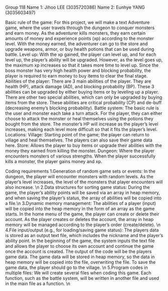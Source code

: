 Group 118
Name 1: Jihoo LEE (3035720386)
Name 2: Eunhye YANG (3035603497)

Basic rule of the game:
For this project, we will make a text Adventure game, where the user travels through the dungeon to conquer monsters and earn money. As the adventurer kills monsters, they earn certain amounts of money and experience points (xp) according to the monster level. With the money earned, the adventurer can go to the store and upgrade weapons, armor, or buy health potions that can be used during battle.
Level up:
With the xp gained, the player can level up, and for each level up, the player’s ability will be upgraded. However, as the level goes up, the maximum xp increases so that it takes more time to level up. Since the boss monster has very high health power and blocking probability, the player is required to earn money to buy items to clear the final stage.
Abilities of the player:
There are 3 main abilities of the player. They are health (HP), attack damage (AD), and blocking probability (BP). These 3 abilities can be upgraded by either buying items or by leveling up a player. There are other two special abilities, which can only be upgraded by buying items from the store. These abilities are critical probability (CP) and de-buff (decreasing enemy’s blocking probability).
Battle system:
The basic rule is the user and monster each take a turn attack. For the player, they can either choose to attack the monster or heal themselves using the potions they bought from the store. The monster’s HP will increase as the player’s level increases, making each level more difficult so that it fits the player’s level.
Locations:
Village: Starting point of the game; the player can return to village and heal themselves. The players can also save their game data here.
Store: Allows the player to buy items or upgrade their abilities with the money they earned from killing the monster.
Dungeon: Where the player encounters monsters of various strengths. When the player successfully kills a monster, the player gains money and xp.

Coding requirements
1.Generation of random game sets or events: In the dungeon, the player will encounter monsters with random levels. As the player’s level increases, the level of the monsters that player encounters will also increase. \n
2.Data structures for sorting game status: During the game, the player’s ability points will be saved via an array in heap memory, and when saving the player’s status, the array of abilities will be copied into a file.\n
3.Dynamic memory management: The abilities of a player (input) will be copied into the heap memory in the form of an array as the game starts. In the home menu of the game, the player can create or delete their account. As the player creates or deletes the account, the array in heap memory will be managed according to the player’s order (create/delete). \n
4.File input/output (e.g., for loading/saving game status): The players data is stored as an output text file, which includes the nickname and the player’s ability point. In the beginning of the game, the system inputs the text file and allows the player to choose its own account and continue the game once the account is created. The output of the code will be the players game data. The game data will be stored in heap memory, so the data in heap memory will be copied into the file, overwriting the file. To save the game data, the player should go to the village. \n
5.Program codes in multiple files: We will create several files when coding this game. Each function, such as the battle system, will be written in another file and used in the main file as a function. \n
